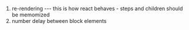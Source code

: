 1. re-rendering --- this is how react behaves - steps and children should be memomized
2. number delay between block elements
